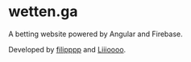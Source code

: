 # wetten.ga

A betting website powered by Angular and Firebase.

Developed by [filipppp](https://github.com/filipppp) and [Liiioooo](https://github.com/Liiioooo).
